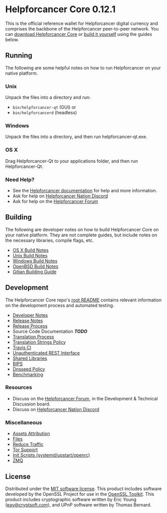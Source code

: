 Helpforcancer Core 0.12.1
=====================

This is the official reference wallet for Helpforcancer digital currency and comprises the backbone of the Helpforcancer peer-to-peer network. You can [download Helpforcancer Core](https://www.helpforcancer.com/downloads/) or [build it yourself](#building) using the guides below.

Running
---------------------
The following are some helpful notes on how to run Helpforcancer on your native platform.

### Unix

Unpack the files into a directory and run:

- `bin/helpforcancer-qt` (GUI) or
- `bin/helpforcancerd` (headless)

### Windows

Unpack the files into a directory, and then run helpforcancer-qt.exe.

### OS X

Drag Helpforcancer-Qt to your applications folder, and then run Helpforcancer-Qt.

### Need Help?

* See the [Helpforcancer documentation](https://helpforcancer.atlassian.net/wiki/display/DOC)
for help and more information.
* Ask for help on [Helpforcancer Nation Discord](http://helpforcancerchat.org)
* Ask for help on the [Helpforcancer Forum](https://helpforcancer.com/forum)

Building
---------------------
The following are developer notes on how to build Helpforcancer Core on your native platform. They are not complete guides, but include notes on the necessary libraries, compile flags, etc.

- [OS X Build Notes](build-osx.md)
- [Unix Build Notes](build-unix.md)
- [Windows Build Notes](build-windows.md)
- [OpenBSD Build Notes](build-openbsd.md)
- [Gitian Building Guide](gitian-building.md)

Development
---------------------
The Helpforcancer Core repo's [root README](/README.md) contains relevant information on the development process and automated testing.

- [Developer Notes](developer-notes.md)
- [Release Notes](release-notes.md)
- [Release Process](release-process.md)
- Source Code Documentation ***TODO***
- [Translation Process](translation_process.md)
- [Translation Strings Policy](translation_strings_policy.md)
- [Travis CI](travis-ci.md)
- [Unauthenticated REST Interface](REST-interface.md)
- [Shared Libraries](shared-libraries.md)
- [BIPS](bips.md)
- [Dnsseed Policy](dnsseed-policy.md)
- [Benchmarking](benchmarking.md)

### Resources
* Discuss on the [Helpforcancer Forum](https://helpforcancer.com/forum), in the Development & Technical Discussion board.
* Discuss on [Helpforcancer Nation Discord](http://helpforcancerchat.org)

### Miscellaneous
- [Assets Attribution](assets-attribution.md)
- [Files](files.md)
- [Reduce Traffic](reduce-traffic.md)
- [Tor Support](tor.md)
- [Init Scripts (systemd/upstart/openrc)](init.md)
- [ZMQ](zmq.md)

License
---------------------
Distributed under the [MIT software license](/COPYING).
This product includes software developed by the OpenSSL Project for use in the [OpenSSL Toolkit](https://www.openssl.org/). This product includes
cryptographic software written by Eric Young ([eay@cryptsoft.com](mailto:eay@cryptsoft.com)), and UPnP software written by Thomas Bernard.
